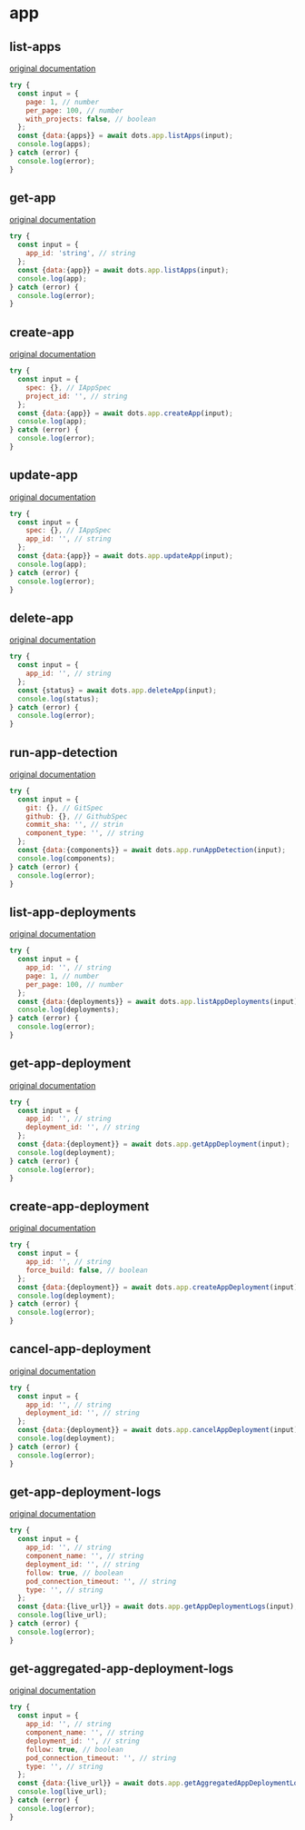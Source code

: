 # app

## list-apps
[original documentation](https://developers.digitalocean.com/documentation/v2/#list-all-apps)

```javascript
try {
  const input = {
    page: 1, // number
    per_page: 100, // number
    with_projects: false, // boolean
  };
  const {data:{apps}} = await dots.app.listApps(input);
  console.log(apps);
} catch (error) {
  console.log(error);
}
```

## get-app
[original documentation](https://developers.digitalocean.com/documentation/v2/#retrieve-an-existing-app)

```javascript
try {
  const input = {
    app_id: 'string', // string
  };
  const {data:{app}} = await dots.app.listApps(input);
  console.log(app);
} catch (error) {
  console.log(error);
}
```

## create-app
[original documentation](https://developers.digitalocean.com/documentation/v2/#create-a-new-app)

```javascript
try {
  const input = {
    spec: {}, // IAppSpec
    project_id: '', // string
  };
  const {data:{app}} = await dots.app.createApp(input);
  console.log(app);
} catch (error) {
  console.log(error);
}
```

## update-app
[original documentation](https://developers.digitalocean.com/documentation/v2/#update-an-app)

```javascript
try {
  const input = {
    spec: {}, // IAppSpec
    app_id: '', // string
  };
  const {data:{app}} = await dots.app.updateApp(input);
  console.log(app);
} catch (error) {
  console.log(error);
}
```

## delete-app
[original documentation](https://developers.digitalocean.com/documentation/v2/#delete-an-app)

```javascript
try {
  const input = {
    app_id: '', // string
  };
  const {status} = await dots.app.deleteApp(input);
  console.log(status);
} catch (error) {
  console.log(error);
}
```

## run-app-detection
[original documentation](https://developers.digitalocean.com/documentation/v2/#run-app-detection)

```javascript
try {
  const input = {
    git: {}, // GitSpec
    github: {}, // GithubSpec
    commit_sha: '', // strin
    component_type: '', // string
  };
  const {data:{components}} = await dots.app.runAppDetection(input);
  console.log(components);
} catch (error) {
  console.log(error);
}
```

## list-app-deployments
[original documentation](https://developers.digitalocean.com/documentation/v2/#list-app-deployments)

```javascript
try {
  const input = {
    app_id: '', // string
    page: 1, // number
    per_page: 100, // number
  };
  const {data:{deployments}} = await dots.app.listAppDeployments(input);
  console.log(deployments);
} catch (error) {
  console.log(error);
}
```

## get-app-deployment
[original documentation](https://developers.digitalocean.com/documentation/v2/#retrieve-an-app-deployment)

```javascript
try {
  const input = {
    app_id: '', // string
    deployment_id: '', // string
  };
  const {data:{deployment}} = await dots.app.getAppDeployment(input);
  console.log(deployment);
} catch (error) {
  console.log(error);
}
```

## create-app-deployment
[original documentation](https://developers.digitalocean.com/documentation/v2/#create-an-app-deployment)

```javascript
try {
  const input = {
    app_id: '', // string
    force_build: false, // boolean
  };
  const {data:{deployment}} = await dots.app.createAppDeployment(input);
  console.log(deployment);
} catch (error) {
  console.log(error);
}
```

## cancel-app-deployment
[original documentation](https://developers.digitalocean.com/documentation/v2/#cancel-a-deployment)

```javascript
try {
  const input = {
    app_id: '', // string
    deployment_id: '', // string
  };
  const {data:{deployment}} = await dots.app.cancelAppDeployment(input);
  console.log(deployment);
} catch (error) {
  console.log(error);
}
```

## get-app-deployment-logs
[original documentation](https://developers.digitalocean.com/documentation/v2/#retrieve-deployment-logs)

```javascript
try {
  const input = {
    app_id: '', // string
    component_name: '', // string
    deployment_id: '', // string
    follow: true, // boolean
    pod_connection_timeout: '', // string
    type: '', // string
  };
  const {data:{live_url}} = await dots.app.getAppDeploymentLogs(input);
  console.log(live_url);
} catch (error) {
  console.log(error);
}
```

## get-aggregated-app-deployment-logs
[original documentation](https://developers.digitalocean.com/documentation/v2/#retrieve-aggregate-deployment-logs)

```javascript
try {
  const input = {
    app_id: '', // string
    component_name: '', // string
    deployment_id: '', // string
    follow: true, // boolean
    pod_connection_timeout: '', // string
    type: '', // string
  };
  const {data:{live_url}} = await dots.app.getAggregatedAppDeploymentLogs(input);
  console.log(live_url);
} catch (error) {
  console.log(error);
}
```
